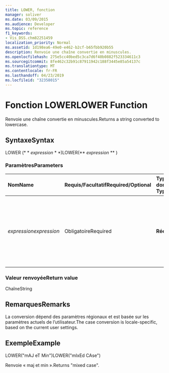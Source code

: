 ```yaml
---
title: LOWER, fonction
manager: soliver
ms.date: 03/09/2015
ms.audience: Developer
ms.topic: reference
f1_keywords:
- Vis_DSS.chm82251459
localization_priority: Normal
ms.assetid: 1d198ea6-49e0-e462-b2cf-b65fbb920b55
description: Renvoie une chaîne convertie en minuscules.
ms.openlocfilehash: 275e5cc40bed5c3ca7d6f40b0882f523334611c3
ms.sourcegitcommit: 8fe462c32b91c87911942c188f3445e85a54137c
ms.translationtype: MT
ms.contentlocale: fr-FR
ms.lasthandoff: 04/23/2019
ms.locfileid: "32358015"
---
```

# <a name="lower-function"></a><span data-ttu-id="97287-103">Fonction LOWER</span><span class="sxs-lookup"><span data-stu-id="97287-103">LOWER Function</span></span>

<span data-ttu-id="97287-104">Renvoie une chaîne convertie en minuscules.</span><span class="sxs-lookup"><span data-stu-id="97287-104">Returns a string converted to lowercase.</span></span>
  
## <a name="syntax"></a><span data-ttu-id="97287-105">Syntaxe</span><span class="sxs-lookup"><span data-stu-id="97287-105">Syntax</span></span>

<span data-ttu-id="97287-106">LOWER (\* \* *expression* \* \*)</span><span class="sxs-lookup"><span data-stu-id="97287-106">LOWER(\*\* *expression* \*\* )</span></span> 
  
### <a name="parameters"></a><span data-ttu-id="97287-107">Paramètres</span><span class="sxs-lookup"><span data-stu-id="97287-107">Parameters</span></span>

|<span data-ttu-id="97287-108">**Nom**</span><span class="sxs-lookup"><span data-stu-id="97287-108">**Name**</span></span>|<span data-ttu-id="97287-109">**Requis/Facultatif**</span><span class="sxs-lookup"><span data-stu-id="97287-109">**Required/Optional**</span></span>|<span data-ttu-id="97287-110">**Type de données**</span><span class="sxs-lookup"><span data-stu-id="97287-110">**Data Type**</span></span>|<span data-ttu-id="97287-111">**Description**</span><span class="sxs-lookup"><span data-stu-id="97287-111">**Description**</span></span>|
|:-----|:-----|:-----|:-----|
| <span data-ttu-id="97287-112">_expression_</span><span class="sxs-lookup"><span data-stu-id="97287-112">_expression_</span></span> <br/> |<span data-ttu-id="97287-113">Obligatoire</span><span class="sxs-lookup"><span data-stu-id="97287-113">Required</span></span>  <br/> |<span data-ttu-id="97287-114">**Réelle**</span><span class="sxs-lookup"><span data-stu-id="97287-114">**Varies**</span></span> <br/> | <span data-ttu-id="97287-115">Chaîne, référence de cellule ou expression ; le résultat est converti en une chaîne à son tour convertie en minuscules.</span><span class="sxs-lookup"><span data-stu-id="97287-115">A string, a cell reference, or an expression; the result is converted to a string which is then converted to lowercase.</span></span>  <br/> |
   
### <a name="return-value"></a><span data-ttu-id="97287-116">Valeur renvoyée</span><span class="sxs-lookup"><span data-stu-id="97287-116">Return value</span></span>

<span data-ttu-id="97287-117">Chaîne</span><span class="sxs-lookup"><span data-stu-id="97287-117">String</span></span>
  
## <a name="remarks"></a><span data-ttu-id="97287-118">Remarques</span><span class="sxs-lookup"><span data-stu-id="97287-118">Remarks</span></span>

<span data-ttu-id="97287-119">La conversion dépend des paramètres régionaux et est basée sur les paramètres actuels de l’utilisateur.</span><span class="sxs-lookup"><span data-stu-id="97287-119">The case conversion is locale-specific, based on the current user settings.</span></span> 
  
## <a name="example"></a><span data-ttu-id="97287-120">Exemple</span><span class="sxs-lookup"><span data-stu-id="97287-120">Example</span></span>

<span data-ttu-id="97287-121">LOWER("mAJ eT Min")</span><span class="sxs-lookup"><span data-stu-id="97287-121">LOWER("mIxEd CAse")</span></span> 
  
<span data-ttu-id="97287-122">Renvoie « maj et min ».</span><span class="sxs-lookup"><span data-stu-id="97287-122">Returns "mixed case".</span></span> 
  

